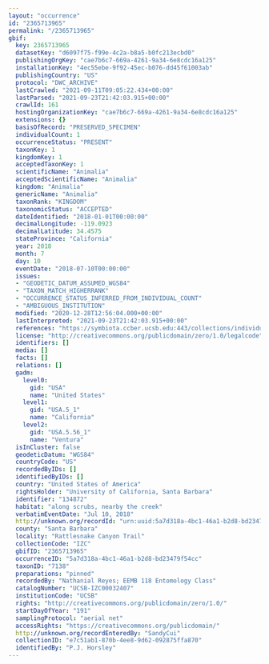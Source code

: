 ```yaml
---
layout: "occurrence"
id: "2365713965"
permalink: "/2365713965"
gbif:
  key: 2365713965
  datasetKey: "d6097f75-f99e-4c2a-b8a5-b0fc213ecbd0"
  publishingOrgKey: "cae7b6c7-669a-4261-9a34-6e8cdc16a125"
  installationKey: "4ec55ebe-9f92-45ec-b076-dd45f61003ab"
  publishingCountry: "US"
  protocol: "DWC_ARCHIVE"
  lastCrawled: "2021-09-11T09:05:22.434+00:00"
  lastParsed: "2021-09-23T21:42:03.915+00:00"
  crawlId: 161
  hostingOrganizationKey: "cae7b6c7-669a-4261-9a34-6e8cdc16a125"
  extensions: {}
  basisOfRecord: "PRESERVED_SPECIMEN"
  individualCount: 1
  occurrenceStatus: "PRESENT"
  taxonKey: 1
  kingdomKey: 1
  acceptedTaxonKey: 1
  scientificName: "Animalia"
  acceptedScientificName: "Animalia"
  kingdom: "Animalia"
  genericName: "Animalia"
  taxonRank: "KINGDOM"
  taxonomicStatus: "ACCEPTED"
  dateIdentified: "2018-01-01T00:00:00"
  decimalLongitude: -119.0923
  decimalLatitude: 34.4575
  stateProvince: "California"
  year: 2018
  month: 7
  day: 10
  eventDate: "2018-07-10T00:00:00"
  issues:
  - "GEODETIC_DATUM_ASSUMED_WGS84"
  - "TAXON_MATCH_HIGHERRANK"
  - "OCCURRENCE_STATUS_INFERRED_FROM_INDIVIDUAL_COUNT"
  - "AMBIGUOUS_INSTITUTION"
  modified: "2020-12-28T12:56:04.000+00:00"
  lastInterpreted: "2021-09-23T21:42:03.915+00:00"
  references: "https://symbiota.ccber.ucsb.edu:443/collections/individual/index.php?occid=134872"
  license: "http://creativecommons.org/publicdomain/zero/1.0/legalcode"
  identifiers: []
  media: []
  facts: []
  relations: []
  gadm:
    level0:
      gid: "USA"
      name: "United States"
    level1:
      gid: "USA.5_1"
      name: "California"
    level2:
      gid: "USA.5.56_1"
      name: "Ventura"
  isInCluster: false
  geodeticDatum: "WGS84"
  countryCode: "US"
  recordedByIDs: []
  identifiedByIDs: []
  country: "United States of America"
  rightsHolder: "University of California, Santa Barbara"
  identifier: "134872"
  habitat: "along scrubs, nearby the creek"
  verbatimEventDate: "Jul 10, 2018"
  http://unknown.org/recordId: "urn:uuid:5a7d318a-4bc1-46a1-b2d8-bd23479f54cc"
  county: "Santa Barbara"
  locality: "Rattlesnake Canyon Trail"
  collectionCode: "IZC"
  gbifID: "2365713965"
  occurrenceID: "5a7d318a-4bc1-46a1-b2d8-bd23479f54cc"
  taxonID: "7138"
  preparations: "pinned"
  recordedBy: "Nathanial Reyes; EEMB 118 Entomology Class"
  catalogNumber: "UCSB-IZC00032407"
  institutionCode: "UCSB"
  rights: "http://creativecommons.org/publicdomain/zero/1.0/"
  startDayOfYear: "191"
  samplingProtocol: "aerial net"
  accessRights: "https://creativecommons.org/publicdomain/"
  http://unknown.org/recordEnteredBy: "SandyCui"
  collectionID: "e7c51ab1-870b-4ee8-9d62-092875ffa870"
  identifiedBy: "P.J. Horsley"
---
```

